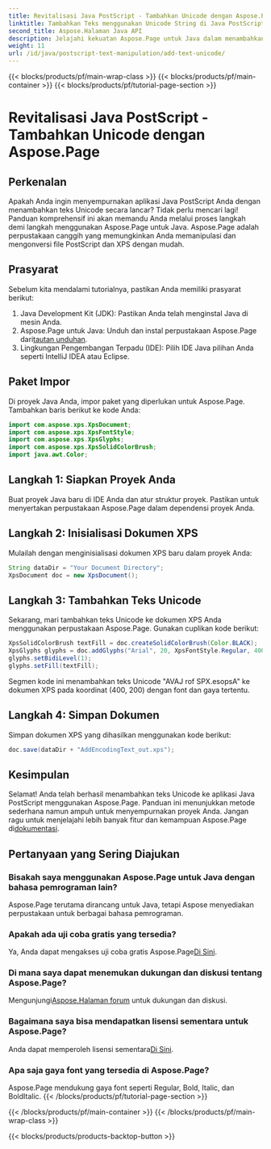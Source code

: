 ```yaml
---
title: Revitalisasi Java PostScript - Tambahkan Unicode dengan Aspose.Page
linktitle: Tambahkan Teks menggunakan Unicode String di Java PostScript
second_title: Aspose.Halaman Java API
description: Jelajahi kekuatan Aspose.Page untuk Java dalam menambahkan teks Unicode ke proyek PostScript Anda. Ikuti panduan langkah demi langkah kami untuk integrasi yang lancar. Unduh sekarang!
weight: 11
url: /id/java/postscript-text-manipulation/add-text-unicode/
---
```


{{< blocks/products/pf/main-wrap-class >}}
{{< blocks/products/pf/main-container >}}
{{< blocks/products/pf/tutorial-page-section >}}

# Revitalisasi Java PostScript - Tambahkan Unicode dengan Aspose.Page

## Perkenalan
Apakah Anda ingin menyempurnakan aplikasi Java PostScript Anda dengan menambahkan teks Unicode secara lancar? Tidak perlu mencari lagi! Panduan komprehensif ini akan memandu Anda melalui proses langkah demi langkah menggunakan Aspose.Page untuk Java. Aspose.Page adalah perpustakaan canggih yang memungkinkan Anda memanipulasi dan mengonversi file PostScript dan XPS dengan mudah.
## Prasyarat
Sebelum kita mendalami tutorialnya, pastikan Anda memiliki prasyarat berikut:
1. Java Development Kit (JDK): Pastikan Anda telah menginstal Java di mesin Anda.
2.  Aspose.Page untuk Java: Unduh dan instal perpustakaan Aspose.Page dari[tautan unduhan](https://releases.aspose.com/page/java/).
3. Lingkungan Pengembangan Terpadu (IDE): Pilih IDE Java pilihan Anda seperti IntelliJ IDEA atau Eclipse.
## Paket Impor
Di proyek Java Anda, impor paket yang diperlukan untuk Aspose.Page. Tambahkan baris berikut ke kode Anda:
```java
import com.aspose.xps.XpsDocument;
import com.aspose.xps.XpsFontStyle;
import com.aspose.xps.XpsGlyphs;
import com.aspose.xps.XpsSolidColorBrush;
import java.awt.Color;
```
## Langkah 1: Siapkan Proyek Anda
Buat proyek Java baru di IDE Anda dan atur struktur proyek. Pastikan untuk menyertakan perpustakaan Aspose.Page dalam dependensi proyek Anda.
## Langkah 2: Inisialisasi Dokumen XPS
Mulailah dengan menginisialisasi dokumen XPS baru dalam proyek Anda:
```java
String dataDir = "Your Document Directory";
XpsDocument doc = new XpsDocument();
```
## Langkah 3: Tambahkan Teks Unicode
Sekarang, mari tambahkan teks Unicode ke dokumen XPS Anda menggunakan perpustakaan Aspose.Page. Gunakan cuplikan kode berikut:
```java
XpsSolidColorBrush textFill = doc.createSolidColorBrush(Color.BLACK);
XpsGlyphs glyphs = doc.addGlyphs("Arial", 20, XpsFontStyle.Regular, 400f, 200f, "AVAJ rof SPX.esopsA");
glyphs.setBidiLevel(1);
glyphs.setFill(textFill);
```
Segmen kode ini menambahkan teks Unicode "AVAJ rof SPX.esopsA" ke dokumen XPS pada koordinat (400, 200) dengan font dan gaya tertentu.
## Langkah 4: Simpan Dokumen
Simpan dokumen XPS yang dihasilkan menggunakan kode berikut:
```java
doc.save(dataDir + "AddEncodingText_out.xps");
```
## Kesimpulan
Selamat! Anda telah berhasil menambahkan teks Unicode ke aplikasi Java PostScript menggunakan Aspose.Page. Panduan ini menunjukkan metode sederhana namun ampuh untuk menyempurnakan proyek Anda.
 Jangan ragu untuk menjelajahi lebih banyak fitur dan kemampuan Aspose.Page di[dokumentasi](https://reference.aspose.com/page/java/).
## Pertanyaan yang Sering Diajukan
### Bisakah saya menggunakan Aspose.Page untuk Java dengan bahasa pemrograman lain?
Aspose.Page terutama dirancang untuk Java, tetapi Aspose menyediakan perpustakaan untuk berbagai bahasa pemrograman.
### Apakah ada uji coba gratis yang tersedia?
 Ya, Anda dapat mengakses uji coba gratis Aspose.Page[Di Sini](https://releases.aspose.com/).
### Di mana saya dapat menemukan dukungan dan diskusi tentang Aspose.Page?
 Mengunjungi[Aspose.Halaman forum](https://forum.aspose.com/c/page/39) untuk dukungan dan diskusi.
### Bagaimana saya bisa mendapatkan lisensi sementara untuk Aspose.Page?
 Anda dapat memperoleh lisensi sementara[Di Sini](https://purchase.aspose.com/temporary-license/).
### Apa saja gaya font yang tersedia di Aspose.Page?
Aspose.Page mendukung gaya font seperti Regular, Bold, Italic, dan BoldItalic.
{{< /blocks/products/pf/tutorial-page-section >}}

{{< /blocks/products/pf/main-container >}}
{{< /blocks/products/pf/main-wrap-class >}}

{{< blocks/products/products-backtop-button >}}
